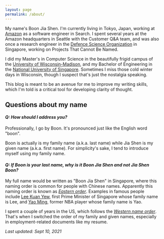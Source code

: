 ```yaml
---
layout: page
permalink: /about/
---
```


My name's Boon Jia Shen. I'm currently living in Tokyo, Japan, working at [Amazon](https://amazon.jobs/) as a software engineer in Search. I spent several years at the Amazon headquarters in Seattle with the Customer Q&A team, and was also once a research engineer in the [Defence Science Organization](https://www.dso.org.sg/) in Singapore, working on Projects That Cannot Be Named.

I did my Master's in Computer Science in the beautifully frigid campus of the [University of Wisconsin-Madison](https://www.wisc.edu/), and my Bachelor of Engineering in the [National University of Singapore](https://nus.edu.sg/). Sometimes I miss those cold winter days in Wisconsin, though I suspect that's just the nostalgia speaking.

This blog is meant to be an avenue for me to improve my writing skills, which I'm told is a critical tool for developing clarity of thought.

## Questions about my name

#### _Q: How should I address you?_

Professionally, I go by Boon. It's pronounced just like the English word "boon".

Boon is actually is my family name (a.k.a. last name) while Jia Shen is my given name (a.k.a. first name). For simplicity's sake, I tend to introduce myself using my family name.

#### _Q: If Boon is your last name, why is it Boon Jia Shen and not Jia Shen Boon?_

My full name would be written as "Boon Jia Shen" in Singapore, where this naming order is common for people with Chinese names. Apparently this naming order is known as _[Eastern order](https://en.wikipedia.org/wiki/Personal_name#Name_order)_. Examples in famous people include [Lee Kuan Yew](https://en.wikipedia.org/wiki/Lee_Kuan_Yew), first Prime Minister of Singapore whose family name is Lee, and [Yao Ming](https://en.wikipedia.org/wiki/Yao_Ming), former NBA player whose family name is Yao.

I spent a couple of years in the US, which follows the _[Western name order](https://en.wikipedia.org/wiki/Personal_name#Western_name_order)_. That's when I switched the order of my family and given names, especially in employment-related documents like my resume.

_Last updated: Sept 10, 2021_